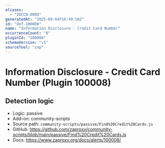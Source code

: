```yaml
---
aliases:
  - "IDCCN-0008"
generatedAt: "2025-09-04T16:49:58Z"
id: "def-100008"
name: "Information Disclosure - Credit Card Number"
occurrenceCount: "0"
pluginId: "100008"
schemaVersion: "v1"
sourceTool: "zap"
---
```


# Information Disclosure - Credit Card Number (Plugin 100008)

## Detection logic

- Logic: passive
- Add-on: community-scripts
- Source path: `community-scripts/passive/Find%20Credit%20Cards.js`
- GitHub: https://github.com/zaproxy/community-scripts/blob/main/passive/Find%20Credit%20Cards.js
- Docs: https://www.zaproxy.org/docs/alerts/100008/

